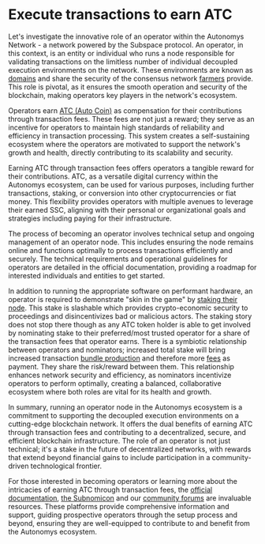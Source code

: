 # Execute transactions to earn ATC

Let's investigate the innovative role of an operator within the Autonomys Network - a network powered by the Subspace protocol. An operator, in this context, is an entity or individual who runs a node responsible for validating transactions on the limitless number of individual decoupled execution environments on the network. These environments are known as [domains](https://subnomicon.subspace.network/docs/decex/overview#domains) and share the security of the consensus network [farmers](https://www.notion.so/Farm-to-earn-ATC-25f29df847294376a3ee84c80abff0e9?pvs=21) provide. This role is pivotal, as it ensures the smooth operation and security of the blockchain, making operators key players in the network's ecosystem.

Operators earn [ATC (Auto Coin)](https://www.notion.so/An-Introduction-to-Auto-Coin-and-Auto-Cash-a547f64e157f43a6a4410bd9b6c0c97c?pvs=21) as compensation for their contributions through transaction fees. These fees are not just a reward; they serve as an incentive for operators to maintain high standards of reliability and efficiency in transaction processing. This system creates a self-sustaining ecosystem where the operators are motivated to support the network's growth and health, directly contributing to its scalability and security.

Earning ATC through transaction fees offers operators a tangible reward for their contributions. ATC, as a versatile digital currency within the Autonomys ecosystem, can be used for various purposes, including further transactions, staking, or conversion into other cryptocurrencies or fiat money. This flexibility provides operators with multiple avenues to leverage their earned SSC, aligning with their personal or organizational goals and strategies including paying for their infrastructure.

The process of becoming an operator involves technical setup and ongoing management of an operator node. This includes ensuring the node remains online and functions optimally to process transactions efficiently and securely. The technical requirements and operational guidelines for operators are detailed in the official documentation, providing a roadmap for interested individuals and entities to get started.

In addition to running the appropriate software on performant hardware, an operator is required to demonstrate "skin in the game" by [staking their node](https://subnomicon.subspace.network/docs/decex/domains/workflow#operator-staking). This stake is slashable which provides crypto-economic security to proceedings and disincentivizes bad or malicious actors. The staking story does not stop there though as any ATC token holder is able to get involved by nominating stake to their preferred/most trusted operator for a share of the transaction fees that operator earns. There is a symbiotic relationship between operators and nominators; increased total stake will bring increased transaction [bundle production](https://subnomicon.subspace.network/docs/decex/domains/workflow#bundle-production) and therefore more [fees](https://subnomicon.subspace.network/docs/decex/domains/workflow#domain-block-fees) as payment. They share the risk/reward between them. This relationship enhances network security and efficiency, as nominators incentivize operators to perform optimally, creating a balanced, collaborative ecosystem where both roles are vital for its health and growth.

In summary, running an operator node in the Autonomys ecosystem is a commitment to supporting the decoupled execution environments on a cutting-edge blockchain network. It offers the dual benefits of earning ATC through transaction fees and contributing to a decentralized, secure, and efficient blockchain infrastructure. The role of an operator is not just technical; it's a stake in the future of decentralized networks, with rewards that extend beyond financial gains to include participation in a community-driven technological frontier.

For those interested in becoming operators or learning more about the intricacies of earning ATC through transaction fees, the [official documentation](https://docs.subspace.network/), [the Subnomicon](https://subnomicon.subspace.network/) and our [community forums](https://forum.subspace.network/) are invaluable resources. These platforms provide comprehensive information and support, guiding prospective operators through the setup process and beyond, ensuring they are well-equipped to contribute to and benefit from the Autonomys ecosystem.
